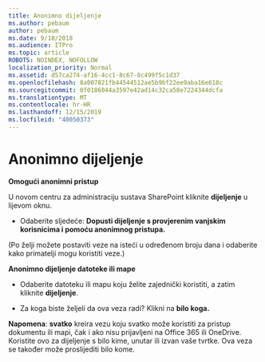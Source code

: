 ```yaml
---
title: Anonimno dijeljenje
ms.author: pebaum
author: pebaum
ms.date: 9/18/2018
ms.audience: ITPro
ms.topic: article
ROBOTS: NOINDEX, NOFOLLOW
localization_priority: Normal
ms.assetid: d57ca274-af16-4cc1-8c67-8c499f5c1d37
ms.openlocfilehash: 8a007821fb44544512ae5b9bf22ee9aba16e618c
ms.sourcegitcommit: 0f0186044a3597e42ad14c32ca58e7224344dcfa
ms.translationtype: MT
ms.contentlocale: hr-HR
ms.lasthandoff: 12/15/2019
ms.locfileid: "40050373"
---
```

# <a name="anonymous-sharing"></a>Anonimno dijeljenje

 **Omogući anonimni pristup**
  
U novom centru za administraciju sustava SharePoint kliknite **dijeljenje** u lijevom oknu. 
  
- Odaberite sljedeće: **Dopusti dijeljenje s provjerenim vanjskim korisnicima i pomoću anonimnog pristupa.**
  
(Po želji možete postaviti veze na isteći u određenom broju dana i odaberite kako primatelji mogu koristiti veze.)
    
 **Anonimno dijeljenje datoteke ili mape**
  
- Odaberite datoteku ili mapu koju želite zajednički koristiti, a zatim kliknite **dijeljenje**. 
    
- Za koga biste željeli da ova veza radi? Klikni na **bilo koga.**
  
 **Napomena**: **svatko** kreira vezu koju svatko može koristiti za pristup dokumentu ili mapi, čak i ako nisu prijavljeni na Office 365 ili OneDrive. Koristite ovo za dijeljenje s bilo kime, unutar ili izvan vaše tvrtke. Ova veza se također može proslijediti bilo kome. 
    

